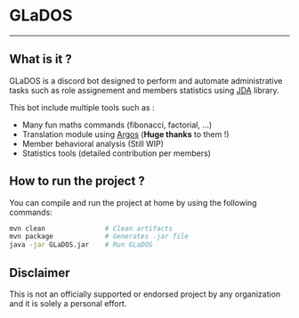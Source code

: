 # GLaDOS
---

## What is it ?

GLaDOS is a discord bot designed to perform and automate administrative tasks such as role assignement and members statistics using [JDA](https://github.com/discord-jda/JDA) library.

This bot include multiple tools such as :
* Many fun maths commands (fibonacci, factorial, ...)
* Translation module using [Argos](https://www.argosopentech.com/) (**Huge thanks** to them !)
* Member behavioral analysis (Still WIP)
* Statistics tools (detailed contribution per members)

## How to run the project ?

You can compile and run the project at home by using the following commands:
```sh
mvn clean               # Clean artifacts
mvn package             # Generates .jar file
java -jar GLaDOS.jar    # Run GLaDOS
```

## Disclaimer

This is not an officially supported or endorsed project by any organization and it is solely a personal effort.